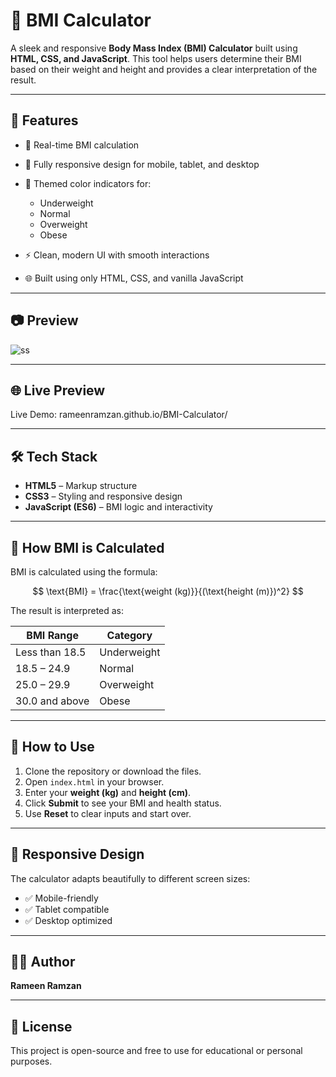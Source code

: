 # 📱 BMI Calculator

A sleek and responsive **Body Mass Index (BMI) Calculator** built using **HTML, CSS, and JavaScript**. This tool helps users determine their BMI based on their weight and height and provides a clear interpretation of the result.

---

## 🚀 Features

* 🔢 Real-time BMI calculation
* 📱 Fully responsive design for mobile, tablet, and desktop
* 🎨 Themed color indicators for:

  * Underweight
  * Normal
  * Overweight
  * Obese
* ⚡ Clean, modern UI with smooth interactions
* 🌐 Built using only HTML, CSS, and vanilla JavaScript

---

## 📷 Preview

![ss](https://github.com/user-attachments/assets/f7add4d5-1d44-4b4b-b884-bfe871a392e8)


---

## 🌐 Live Preview

Live Demo: rameenramzan.github.io/BMI-Calculator/

---

## 🛠️ Tech Stack

* **HTML5** – Markup structure
* **CSS3** – Styling and responsive design
* **JavaScript (ES6)** – BMI logic and interactivity

---

## 🧮 How BMI is Calculated

BMI is calculated using the formula:

$$
\text{BMI} = \frac{\text{weight (kg)}}{(\text{height (m)})^2}
$$

The result is interpreted as:

| BMI Range      | Category    |
| -------------- | ----------- |
| Less than 18.5 | Underweight |
| 18.5 – 24.9    | Normal      |
| 25.0 – 29.9    | Overweight  |
| 30.0 and above | Obese       |

---

## 📂 How to Use

1. Clone the repository or download the files.
2. Open `index.html` in your browser.
3. Enter your **weight (kg)** and **height (cm)**.
4. Click **Submit** to see your BMI and health status.
5. Use **Reset** to clear inputs and start over.

---

## 📱 Responsive Design

The calculator adapts beautifully to different screen sizes:

* ✅ Mobile-friendly
* ✅ Tablet compatible
* ✅ Desktop optimized

---

## 🧑‍💻 Author

**Rameen Ramzan**

---

## 📜 License

This project is open-source and free to use for educational or personal purposes.
